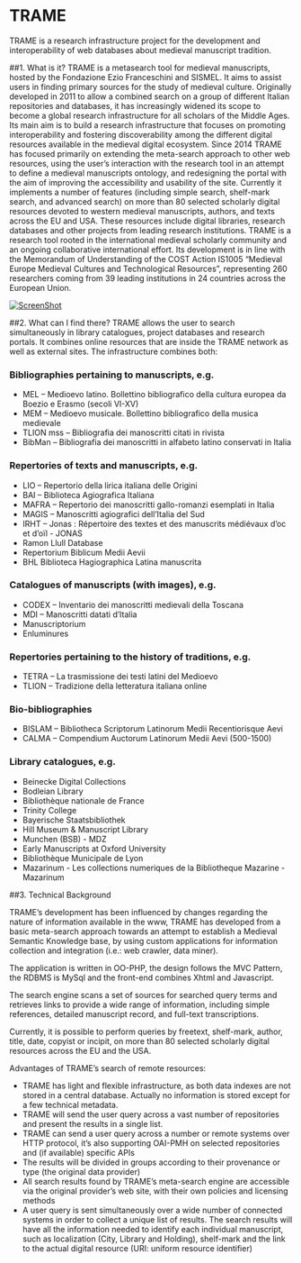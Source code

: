 # TRAME
TRAME is a research infrastructure project for the development and interoperability of web databases about medieval manuscript tradition.

##1. What is it?
TRAME is a metasearch tool for medieval manuscripts, hosted by the Fondazione Ezio Franceschini and SISMEL. It aims to assist users in finding primary sources for the study of medieval culture. Originally developed in 2011 to allow a combined search on a group of different Italian repositories and databases, it has increasingly widened its scope to become a global research infrastructure for all scholars of the Middle Ages. Its main aim is to build a research infrastructure that focuses on promoting interoperability and fostering discoverability among the different digital resources available in the medieval digital ecosystem. Since 2014 TRAME has focused primarily on extending the meta-search approach to other web resources, using the user’s interaction with the research tool in an attempt to define a medieval manuscripts ontology, and redesigning the portal with the aim of improving the accessibility and usability of the site. Currently it implements a number of features (including simple search, shelf-mark search, and advanced search) on more than 80 selected scholarly digital resources devoted to western medieval manuscripts, authors, and texts across the EU and USA. These resources include digital libraries, research databases and other projects from leading research institutions. TRAME is a research tool rooted in the international medieval scholarly community and an ongoing collaborative international effort. Its development is in line with the Memorandum of Understanding of the COST Action IS1005 “Medieval Europe Medieval Cultures and Technological Resources”, representing 260 researchers coming from 39 leading institutions in 24 countries across the European Union.

[![ScreenShot](http://img.youtube.com/vi/_uXPH5WK9hU/0.jpg)](https://www.youtube.com/watch?v=_uXPH5WK9hU)

##2. What can I find there?
TRAME allows the user to search simultaneously in library catalogues, project databases and research portals. It combines online resources that are inside the TRAME network as well as external sites. The infrastructure combines both:

### Bibliographies pertaining to manuscripts, e.g.
- MEL – Medioevo latino. Bollettino bibliografico della cultura europea da Boezio e Erasmo (secoli VI-XV)
- MEM – Medioevo musicale. Bollettino bibliografico della musica medievale
- TLION mss – Bibliografia dei manoscritti citati in rivista
- BibMan – Bibliografia dei manoscritti in alfabeto latino conservati in Italia

### Repertories of texts and manuscripts, e.g.
- LIO – Repertorio della lirica italiana delle Origini
- BAI – Biblioteca Agiografica Italiana
- MAFRA – Repertorio dei manoscritti gallo-romanzi esemplati in Italia
- MAGIS – Manoscritti agiografici dell’Italia del Sud
- IRHT – Jonas : Répertoire des textes et des manuscrits médiévaux d’oc et d’oïl - JONAS
- Ramon Llull Database
- Repertorium Biblicum Medii Aevii
- BHL Biblioteca Hagiographica Latina manuscrita

### Catalogues of manuscripts (with images), e.g.
- CODEX – Inventario dei manoscritti medievali della Toscana
- MDI – Manoscritti datati d’Italia
- Manuscriptorium
- Enluminures

### Repertories pertaining to the history of traditions, e.g.
- TETRA – La trasmissione dei testi latini del Medioevo
- TLION – Tradizione della letteratura italiana online

### Bio-bibliographies
- BISLAM – Bibliotheca Scriptorum Latinorum Medii Recentiorisque Aevi
- CALMA – Compendium Auctorum Latinorum Medii Aevi (500-1500)

### Library catalogues, e.g.
- Beinecke Digital Collections
- Bodleian Library
- Bibliothèque nationale de France
- Trinity College
- Bayerische Staatsbibliothek
- Hill Museum & Manuscript Library
- Munchen (BSB) - MDZ
- Early Manuscripts at Oxford University
- Bibliothèque Municipale de Lyon
- Mazarinum - Les collections numeriques de la Bibliotheque Mazarine - Mazarinum

##3. Technical Background

TRAME’s development has been influenced by changes regarding the nature of information available in the www, TRAME has developed from a basic meta-search approach towards an attempt to establish a Medieval Semantic Knowledge base, by using custom applications for information collection and integration (i.e.: web crawler, data miner).

The application is written in OO-PHP, the design follows the MVC Pattern, the RDBMS is MySql and the front-end combines Xhtml and Javascript.

The search engine scans a set of sources for searched query terms and retrieves links to provide a wide range of information, including simple references, detailed manuscript record, and full-text transcriptions.

Currently, it is possible to perform queries by freetext, shelf-mark, author, title, date, copyist or incipit, on more than 80 selected scholarly digital resources across the EU and the USA.

Advantages of TRAME’s search of remote resources:

- TRAME has light and flexible infrastructure, as both data indexes are not stored in a central database. Actually no information is stored except for a few technical metadata.
- TRAME will send the user query across a vast number of repositories and present the results in a single list.
- TRAME can send a user query across a number or remote systems over HTTP protocol, it’s also supporting OAI-PMH on selected repositories and (if available) specific APIs
- The results will be divided in groups according to their provenance or type (the original data provider)
- All search results found by TRAME’s meta-search engine are accessible via the original provider’s web site, with their own policies and licensing methods
- A user query is sent simultaneously over a wide number of connected systems in order to collect a unique list of results. The search results will have all the information needed to identify each individual manuscript, such as localization (City, Library and Holding), shelf-mark and the link to the actual digital resource (URI: uniform resource identifier)



